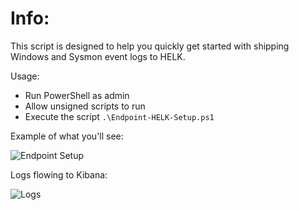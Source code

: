# Info:
This script is designed to help you quickly get started with shipping Windows and Sysmon event logs to HELK.

Usage:
- Run PowerShell as admin
- Allow unsigned scripts to run
- Execute the script
```.\Endpoint-HELK-Setup.ps1```

Example of what you'll see:

![Endpoint Setup](/Endpoints/EndPoint-Config.png "Example")

Logs flowing to Kibana:

![Logs](/Endpoints/Logs-2.png "Logs")
